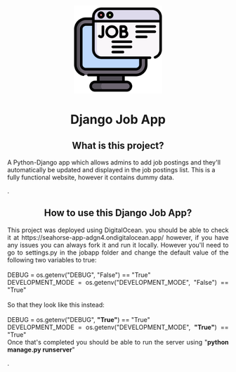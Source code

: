 <p align="center">
    <a href="https://github.com/jhonatanjk125/portfolio-web-app/blob/master/images/jobabb-website.png">
        <img src="https://github.com/jhonatanjk125/portfolio-web-app/blob/master/images/jobabb-website.png" height="200" />
    </a>
</p>
<h1 align="center">Django Job App</h1>


<h2 align="center">What is this project?</h2>
<p> A Python-Django app which allows admins to add job postings and they'll automatically be updated and displayed in the job postings list. This is a fully functional website, however it contains dummy data.</p>.

<h2 align="center">How to use this Django Job App?</h2>
<p align="justify"> This project was deployed using DigitalOcean. you should be able to check it at https://seahorse-app-adgn4.ondigitalocean.app/ however, if you have any issues you can always fork
it and run it locally. However you'll need to go to settings.py in the jobapp folder and change the default value of the following two variables to true:<br><br>
DEBUG = os.getenv("DEBUG", "False") == "True"<br>
DEVELOPMENT_MODE = os.getenv("DEVELOPMENT_MODE", "False") == "True"<br><br>
So that they look like this instead:<br><br>
DEBUG = os.getenv("DEBUG", <b>"True"</b>) == "True"<br>
DEVELOPMENT_MODE = os.getenv("DEVELOPMENT_MODE", <b>"True"</b>) == "True"<br>
Once that's completed you should be able to run the server using "<b>python manage.py runserver</b>"
</p>.
